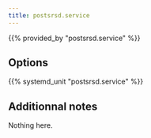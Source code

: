 ```yaml
---
title: postsrsd.service
---
```


{{% provided_by "postsrsd.service" %}}

## Options

{{% systemd_unit "postsrsd.service" %}}

## Additionnal notes

Nothing here.